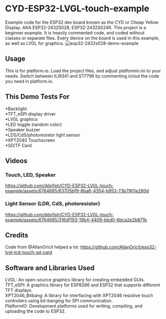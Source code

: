 # CYD-ESP32-LVGL-touch-example
Example code for the ESP32 dev board known as the CYD or Cheap Yellow Display. AKA ESP32-2432S028, ESP32-2432S024R. This project is a beginner example. It is heavily commented code, and coded without classes or separate files. Every device on the board is used in this example, as well as LVGL for graphics.
![esp32-2432s028-demo-example](https://github.com/ddxfish/CYD-ESP32-LVGL-touch-example/assets/6764685/2292044e-8565-4174-9b1b-cc87066512c5)


## Usage
This is for platform.io. Load the project files, and adjust platformio.ini to your needs. Switch between ILI9341 and ST7796 by commenting in/out the code you need in platform.io.

## This Demo Tests For
*Backlight  
*TFT_eSPI display driver  
*LVGL graphics  
*LED toggle (random color)  
*Speaker buzzer  
*LDS/CdS/photoresistor light sensor  
*XPT2040 Touchscreen  
*SD/TF Card  

## Videos
### Touch, LED, Speaker
https://github.com/ddxfish/CYD-ESP32-LVGL-touch-example/assets/6764685/63705bf9-8ba6-4354-b953-73b7901e280d

### Light Sensor (LDR, CdS, photoresistor)
https://github.com/ddxfish/CYD-ESP32-LVGL-touch-example/assets/6764685/316df193-19b4-4409-bbd0-6bca2e2b871b

## Credits 
Code from @AllanOricil helped a lot: https://github.com/AllanOricil/esp32-lvgl-lcd-touch-sd-card




## Software and Libraries Used
LVGL: An open-source graphics library for creating embedded GUIs.  
TFT_eSPI: A graphics library for ESP8266 and ESP32 that supports different TFT displays.  
XPT2046_Bitbang: A library for interfacing with XPT2046 resistive touch controllers using bit-banging for SPI communication.  
PlatformIO: Development platforms used for writing, compiling, and uploading the code to ESP32.  
